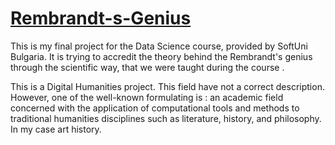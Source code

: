 # [Rembrandt-s-Genius](https://github.com/indzhov/Rembrandt-s-Genius/blob/master/Untitled.ipynb)
This is my final project for the Data Science course, provided by SoftUni Bulgaria. It is trying to accredit the theory behind the Rembrandt's genius through the scientific way, that we were taught during the course .

This is a Digital Humanities project. This field have not a correct description. However, one of the well-known formulating is : an academic field concerned with the application of computational tools and methods to traditional humanities disciplines such as literature, history, and philosophy. In my case art history.
